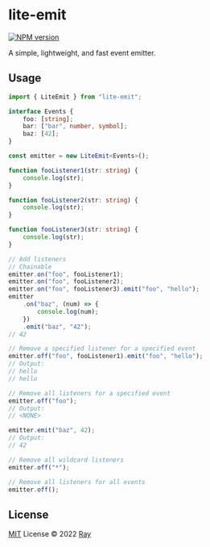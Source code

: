 # lite-emit

[![NPM version](https://img.shields.io/npm/v/lite-emit?color=a1b858&label=)](https://www.npmjs.com/package/lite-emit)

A simple, lightweight, and fast event emitter.

## Usage

```ts
import { LiteEmit } from "lite-emit";

interface Events {
	foo: [string];
	bar: ["bar", number, symbol];
	baz: [42];
}

const emitter = new LiteEmit<Events>();

function fooListener1(str: string) {
	console.log(str);
}

function fooListener2(str: string) {
	console.log(str);
}

function fooListener3(str: string) {
	console.log(str);
}

// Add listeners
// Chainable
emitter.on("foo", fooListener1);
emitter.on("foo", fooListener2);
emitter.on("foo", fooListener3).emit("foo", "hello");
emitter
	.on("baz", (num) => {
		console.log(num);
	})
	.emit("baz", "42");
// 42

// Remove a specified listener for a specified event
emitter.off("foo", fooListener1).emit("foo", "hello");
// Output:
// hello
// hello

// Remove all listeners for a specified event
emitter.off("foo");
// Output:
// <NONE>

emitter.emit("baz", 42);
// Output:
// 42

// Remove all wildcard listeners
emitter.off("*");

// Remove all listeners for all events
emitter.off();
```

## License

[MIT](./LICENSE) License © 2022 [Ray](https://github.com/so1ve)
